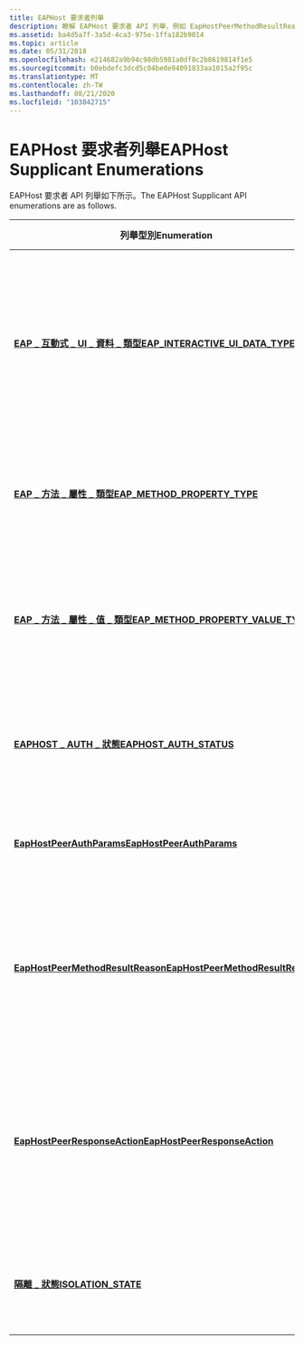 ```yaml
---
title: EAPHost 要求者列舉
description: 瞭解 EAPHost 要求者 API 列舉，例如 EapHostPeerMethodResultReason 和隔離 \_ 狀態。
ms.assetid: ba4d5a7f-3a5d-4ca3-975e-1ffa182b9014
ms.topic: article
ms.date: 05/31/2018
ms.openlocfilehash: e214682a9b94c98db5981a0df8c2b8619814f1e5
ms.sourcegitcommit: b0ebdefc3dcd5c04bede94091833aa1015a2f95c
ms.translationtype: MT
ms.contentlocale: zh-TW
ms.lasthandoff: 08/21/2020
ms.locfileid: "103842715"
---
```

# <a name="eaphost-supplicant-enumerations"></a><span data-ttu-id="2bb09-103">EAPHost 要求者列舉</span><span class="sxs-lookup"><span data-stu-id="2bb09-103">EAPHost Supplicant Enumerations</span></span>

<span data-ttu-id="2bb09-104">EAPHost 要求者 API 列舉如下所示。</span><span class="sxs-lookup"><span data-stu-id="2bb09-104">The EAPHost Supplicant API enumerations are as follows.</span></span>



| <span data-ttu-id="2bb09-105">列舉型別</span><span class="sxs-lookup"><span data-stu-id="2bb09-105">Enumeration</span></span>                                                                  | <span data-ttu-id="2bb09-106">描述</span><span class="sxs-lookup"><span data-stu-id="2bb09-106">Description</span></span>                                                                                                        |
|------------------------------------------------------------------------------|--------------------------------------------------------------------------------------------------------------------|
| [<span data-ttu-id="2bb09-107">**EAP \_ 互動式 \_ UI \_ 資料 \_ 類型**</span><span class="sxs-lookup"><span data-stu-id="2bb09-107">**EAP\_INTERACTIVE\_UI\_DATA\_TYPE**</span></span>](/windows/desktop/api/eaptypes/ne-eaptypes-eap_interactive_ui_data_type)     | <span data-ttu-id="2bb09-108">指定提供給特定要求者 API 呼叫的互動式使用者介面內容資料類型集合。</span><span class="sxs-lookup"><span data-stu-id="2bb09-108">Specifies the set of types of interactive user interface context data supplied to certain supplicant API calls.</span></span>    |
| [<span data-ttu-id="2bb09-109">**EAP \_ 方法 \_ 屬性 \_ 類型**</span><span class="sxs-lookup"><span data-stu-id="2bb09-109">**EAP\_METHOD\_PROPERTY\_TYPE**</span></span>](/windows/desktop/api/EapTypes/ne-eaptypes-eap_method_property_type)              | <span data-ttu-id="2bb09-110">Windows 7 或更新版本：指定方法屬性類型。</span><span class="sxs-lookup"><span data-stu-id="2bb09-110">Windows 7 or later: Specifies the method property type.</span></span>                                                            |
| [<span data-ttu-id="2bb09-111">**EAP \_ 方法 \_ 屬性 \_ 值 \_ 類型**</span><span class="sxs-lookup"><span data-stu-id="2bb09-111">**EAP\_METHOD\_PROPERTY\_VALUE\_TYPE**</span></span>](/windows/desktop/api/EapTypes/ne-eaptypes-eap_method_property_value_type) | <span data-ttu-id="2bb09-112">Windows 7 或更新版本：指定方法屬性值的資料類型。</span><span class="sxs-lookup"><span data-stu-id="2bb09-112">Windows 7 or later: Specifies the data type of a method property value.</span></span>                                            |
| [<span data-ttu-id="2bb09-113">**EAPHOST \_ AUTH \_ 狀態**</span><span class="sxs-lookup"><span data-stu-id="2bb09-113">**EAPHOST\_AUTH\_STATUS**</span></span>](/windows/desktop/api/eaphostpeertypes/ne-eaphostpeertypes-eaphost_auth_status)                         | <span data-ttu-id="2bb09-114">定義一組可能的 EAP 驗證會話狀態值。</span><span class="sxs-lookup"><span data-stu-id="2bb09-114">Defines the set of possible EAP authentication session status values.</span></span>                                              |
| [<span data-ttu-id="2bb09-115">**EapHostPeerAuthParams**</span><span class="sxs-lookup"><span data-stu-id="2bb09-115">**EapHostPeerAuthParams**</span></span>](/windows/win32/api/eaphostpeertypes/ne-eaphostpeertypes-eaphostpeerauthparams)                       | <span data-ttu-id="2bb09-116">定義可能的驗證參數值集。</span><span class="sxs-lookup"><span data-stu-id="2bb09-116">Defines the set of possible authentication parameter values.</span></span>                                                       |
| [<span data-ttu-id="2bb09-117">**EapHostPeerMethodResultReason**</span><span class="sxs-lookup"><span data-stu-id="2bb09-117">**EapHostPeerMethodResultReason**</span></span>](/windows/win32/api/eaphostpeertypes/ne-eaphostpeertypes-eaphostpeermethodresultreason)       | <span data-ttu-id="2bb09-118">定義一組可能的原因，描述 EAP 方法傳回給要求者的結果。</span><span class="sxs-lookup"><span data-stu-id="2bb09-118">Defines the set of possible reasons that describe the results returned by an EAP method to a supplicant.</span></span>           |
| [<span data-ttu-id="2bb09-119">**EapHostPeerResponseAction**</span><span class="sxs-lookup"><span data-stu-id="2bb09-119">**EapHostPeerResponseAction**</span></span>](/windows/win32/api/eaphostpeertypes/ne-eaphostpeertypes-eaphostpeerresponseaction)               | <span data-ttu-id="2bb09-120">定義 EAP 驗證器或對等方法可在驗證期間向要求者指出的一組動作。</span><span class="sxs-lookup"><span data-stu-id="2bb09-120">Defines the set of actions an EAP authenticator or peer method can indicate to a supplicant during authentication.</span></span> |
| [<span data-ttu-id="2bb09-121">**隔離 \_ 狀態**</span><span class="sxs-lookup"><span data-stu-id="2bb09-121">**ISOLATION\_STATE**</span></span>](/windows/desktop/api/eaphostpeertypes/ne-eaphostpeertypes-isolation_state)                                  | <span data-ttu-id="2bb09-122">定義電腦的一組可能的隔離狀態值。</span><span class="sxs-lookup"><span data-stu-id="2bb09-122">Defines the set of possible isolation status values of a machine.</span></span>                                                  |



 

 

 




